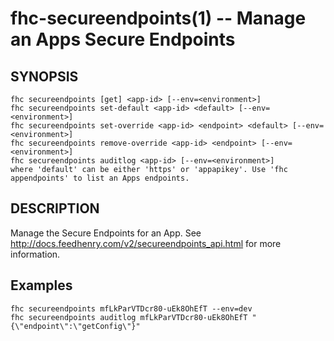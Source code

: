 fhc-secureendpoints(1) -- Manage an Apps Secure Endpoints
=========================================================

## SYNOPSIS

    fhc secureendpoints [get] <app-id> [--env=<environment>]
    fhc secureendpoints set-default <app-id> <default> [--env=<environment>]
    fhc secureendpoints set-override <app-id> <endpoint> <default> [--env=<environment>]
    fhc secureendpoints remove-override <app-id> <endpoint> [--env=<environment>]
    fhc secureendpoints auditlog <app-id> [--env=<environment>]
    where 'default' can be either 'https' or 'appapikey'. Use 'fhc appendpoints' to list an Apps endpoints.

## DESCRIPTION

Manage the Secure Endpoints for an App. See http://docs.feedhenry.com/v2/secureendpoints_api.html for more information.

## Examples

    fhc secureendpoints mfLkParVTDcr80-uEk8OhEfT --env=dev
    fhc secureendpoints auditlog mfLkParVTDcr80-uEk8OhEfT "{\"endpoint\":\"getConfig\"}"

